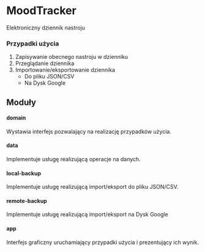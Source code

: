 # MoodTracker

Elektroniczny dziennik nastroju

### Przypadki użycia
1. Zapisywanie obecnego nastroju w dzienniku
2. Przeglądanie dziennika
3. Importowanie/eksportowanie dziennika
	- Do pliku JSON/CSV
	- Na Dysk Google

## Moduły

#### domain
Wystawia interfejs pozwalający na realizację przypadków użycia.

#### data
Implementuje usługę realizującą operacje na danych.

#### local-backup
Implementuje usługę realizującą import/eksport do pliku JSON/CSV.

#### remote-backup
Implementuje usługę realizującą import/eksport na Dysk Google

#### app
Interfejs graficzny uruchamiający przypadki użycia i prezentujący ich wynik.
